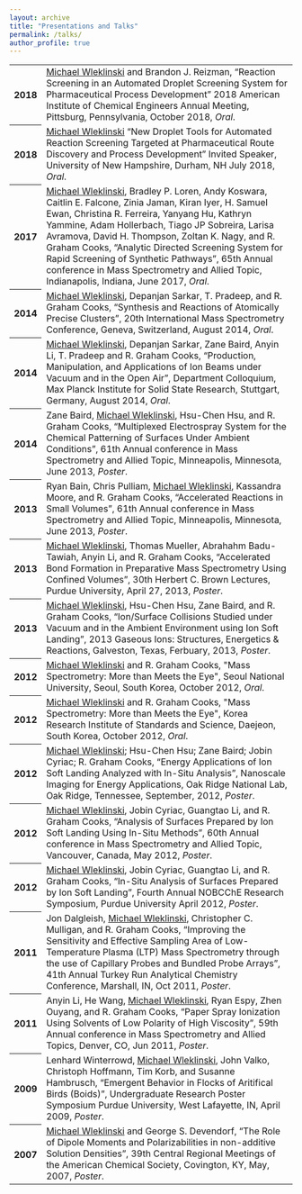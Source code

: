 ```yaml
---
layout: archive
title: "Presentations and Talks"
permalink: /talks/
author_profile: true
---
```



<table>
  

  <tr><th>2018</th><td>
  <u>Michael Wleklinski</u> and Brandon J. Reizman, “Reaction Screening in an Automated Droplet Screening System for Pharmaceutical Process Development” 2018 American Institute of Chemical Engineers Annual Meeting, Pittsburg, Pennsylvania, October 2018, <em>Oral</em>. 
  </td></tr>
  
  <tr><th>2018</th><td>
  <u>Michael Wleklinski</u> “New Droplet Tools for Automated Reaction Screening Targeted at Pharmaceutical Route Discovery and Process Development” Invited Speaker, University of New Hampshire, Durham, NH July 2018, <em>Oral</em>.  
  </td></tr>

  <tr><th>2017</th><td>
    <u>Michael Wleklinski</u>, Bradley P. Loren, Andy Koswara, Caitlin E. Falcone, Zinia Jaman, Kiran Iyer, H. Samuel Ewan, Christina R. Ferreira, Yanyang Hu, Kathryn Yammine, Adam Hollerbach, Tiago JP Sobreira, Larisa Avramova, David H. Thompson, Zoltan K. Nagy, and R. Graham Cooks, “Analytic Directed Screening System for Rapid Screening of Synthetic Pathways”, 65th Annual conference in Mass Spectrometry and Allied Topic, Indianapolis, Indiana, June 2017, <em>Oral</em>. 
  </td></tr>
  
  <tr><th>2014</th><td>
  <u>Michael Wleklinski</u>, Depanjan Sarkar, T. Pradeep, and R. Graham Cooks, “Synthesis and Reactions of Atomically Precise Clusters”, 20th International Mass Spectrometry Conference, Geneva, Switzerland, August 2014, <em>Oral</em>. 
  </td></tr>
  
  <tr><th>2014</th><td>
  <u>Michael Wleklinski</u>, Depanjan Sarkar, Zane Baird, Anyin Li, T. Pradeep and R. Graham Cooks, “Production, Manipulation, and Applications of Ion Beams under Vacuum and in the Open Air”, Department Colloquium, Max Planck Institute for Solid State Research, Stuttgart, Germany, August 2014, <em>Oral</em>. 
  </td></tr>
  
  <tr><th>2014</th><td>
  Zane Baird, <u>Michael Wleklinski</u>, Hsu-Chen Hsu, and R. Graham Cooks, “Multiplexed Electrospray System for the Chemical Patterning of Surfaces Under Ambient Conditions”, 61th Annual conference in Mass Spectrometry and Allied Topic, Minneapolis, Minnesota, June 2013, <em>Poster</em>.
  </td></tr>
  
   <tr><th>2013</th><td>
  Ryan Bain, Chris Pulliam, <u>Michael Wleklinski</u>, Kassandra Moore, and R. Graham Cooks, “Accelerated Reactions in Small Volumes”, 61th Annual conference in Mass Spectrometry and Allied Topic, Minneapolis, Minnesota, June 2013, <em>Poster</em>.
  </td></tr>
  
   <tr><th>2013</th><td>
  <u>Michael Wleklinski</u>, Thomas Mueller, Abrahahm Badu-Tawiah, Anyin Li, and R. Graham Cooks, “Accelerated Bond Formation in Preparative Mass Spectrometry Using Confined Volumes”, 30th Herbert C. Brown Lectures, Purdue University, April 27, 2013, <em>Poster</em>.
  </td></tr>

   <tr><th>2013</th><td>
  <u>Michael Wleklinski</u>, Hsu-Chen Hsu, Zane Baird, and R. Graham Cooks, “Ion/Surface Collisions Studied under Vacuum and in the Ambient Environment using Ion Soft Landing”, 2013 Gaseous Ions: Structures, Energetics & Reactions, Galveston, Texas, Ferbuary, 2013, <em>Poster</em>.
  </td></tr>
  
   <tr><th>2012</th><td>
  <u>Michael Wleklinski</u> and R. Graham Cooks, "Mass Spectrometry: More than Meets the Eye", Seoul National University, Seoul, South Korea, October 2012, <em>Oral</em>.
  </td></tr>
  
   <tr><th>2012</th><td>
  <u>Michael Wleklinski</u> and R. Graham Cooks, "Mass Spectrometry: More than Meets the Eye", Korea Research Institute of Standards and Science, Daejeon, South Korea, October 2012, <em>Oral</em>.
  </td></tr>
  
   <tr><th>2012</th><td>
  <u>Michael Wleklinski</u>; Hsu-Chen Hsu; Zane Baird; Jobin Cyriac; R. Graham Cooks, “Energy Applications of Ion Soft Landing Analyzed with In-Situ Analysis”, Nanoscale Imaging for Energy Applications, Oak Ridge National Lab, Oak Ridge, Tennessee, September, 2012, <em>Poster</em>.
  </td></tr>
  
   <tr><th>2012</th><td>
  <u>Michael Wleklinski</u>, Jobin Cyriac, Guangtao Li, and R. Graham Cooks, “Analysis of Surfaces Prepared by Ion Soft Landing Using In-Situ Methods”, 60th Annual conference in Mass Spectrometry and Allied Topic, Vancouver, Canada, May 2012, <em>Poster</em>.
  </td></tr> 
  
   <tr><th>2012</th><td>
  <u>Michael Wleklinski</u>, Jobin Cyriac, Guangtao Li, and R. Graham Cooks, “In-Situ Analysis of Surfaces Prepared by Ion Soft Landing”, Fourth Annual NOBCChE Research Symposium, Purdue University April 2012, <em>Poster</em>.
  </td></tr> 
  
   <tr><th>2011</th><td>
  Jon Dalgleish, <u>Michael Wleklinski</u>, Christopher C. Mulligan, and R. Graham Cooks, “Improving the Sensitivity and Effective Sampling Area of Low-Temperature Plasma (LTP) Mass Spectrometry through the use of Capillary Probes and Bundled Probe Arrays”, 41th Annual Turkey Run Analytical Chemistry Conference, Marshall, IN, Oct 2011, <em>Poster</em>.

   <tr><th>2011</th><td>
  Anyin Li, He Wang, <u>Michael Wleklinski</u>, Ryan Espy, Zhen Ouyang, and R. Graham Cooks, “Paper Spray Ionization Using Solvents of Low Polarity of High Viscosity”, 59th Annual conference in Mass Spectrometry and Allied Topics, Denver, CO, Jun 2011, <em>Poster</em>.
  </td></tr> 
  
   <tr><th>2009</th><td>
  Lenhard Winterrowd, <u>Michael Wleklinski</u>, John Valko, Christoph Hoffmann, Tim Korb, and Susanne Hambrusch, “Emergent Behavior in Flocks of Aritifical Birds (Boids)”, Undergraduate Research Poster Symposium Purdue University, West Lafayette, IN, April 2009, <em>Poster</em>.
  </td></tr>   
  
   <tr><th>2007</th><td>
  <u>Michael Wleklinski</u> and George S. Devendorf, “The Role of Dipole Moments and Polarizabilities in non-additive Solution Densities”, 39th Central Regional Meetings of the American Chemical Society, Covington, KY, May, 2007, <em>Poster</em>.
  </td></tr>     



</table>
